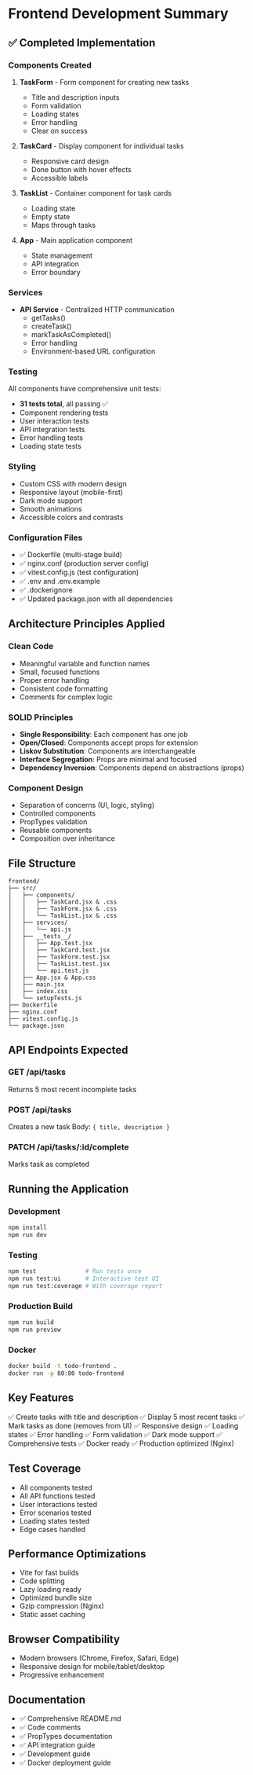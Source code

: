 # Frontend Development Summary

## ✅ Completed Implementation

### Components Created

1. **TaskForm** - Form component for creating new tasks

   - Title and description inputs
   - Form validation
   - Loading states
   - Error handling
   - Clear on success

2. **TaskCard** - Display component for individual tasks

   - Responsive card design
   - Done button with hover effects
   - Accessible labels

3. **TaskList** - Container component for task cards

   - Loading state
   - Empty state
   - Maps through tasks

4. **App** - Main application component
   - State management
   - API integration
   - Error boundary

### Services

- **API Service** - Centralized HTTP communication
  - getTasks()
  - createTask()
  - markTaskAsCompleted()
  - Error handling
  - Environment-based URL configuration

### Testing

All components have comprehensive unit tests:

- **31 tests total**, all passing ✅
- Component rendering tests
- User interaction tests
- API integration tests
- Error handling tests
- Loading state tests

### Styling

- Custom CSS with modern design
- Responsive layout (mobile-first)
- Dark mode support
- Smooth animations
- Accessible colors and contrasts

### Configuration Files

- ✅ Dockerfile (multi-stage build)
- ✅ nginx.conf (production server config)
- ✅ vitest.config.js (test configuration)
- ✅ .env and .env.example
- ✅ .dockerignore
- ✅ Updated package.json with all dependencies

## Architecture Principles Applied

### Clean Code

- Meaningful variable and function names
- Small, focused functions
- Proper error handling
- Consistent code formatting
- Comments for complex logic

### SOLID Principles

- **Single Responsibility**: Each component has one job
- **Open/Closed**: Components accept props for extension
- **Liskov Substitution**: Components are interchangeable
- **Interface Segregation**: Props are minimal and focused
- **Dependency Inversion**: Components depend on abstractions (props)

### Component Design

- Separation of concerns (UI, logic, styling)
- Controlled components
- PropTypes validation
- Reusable components
- Composition over inheritance

## File Structure

```
frontend/
├── src/
│   ├── components/
│   │   ├── TaskCard.jsx & .css
│   │   ├── TaskForm.jsx & .css
│   │   └── TaskList.jsx & .css
│   ├── services/
│   │   └── api.js
│   ├── __tests__/
│   │   ├── App.test.jsx
│   │   ├── TaskCard.test.jsx
│   │   ├── TaskForm.test.jsx
│   │   ├── TaskList.test.jsx
│   │   └── api.test.js
│   ├── App.jsx & App.css
│   ├── main.jsx
│   ├── index.css
│   └── setupTests.js
├── Dockerfile
├── nginx.conf
├── vitest.config.js
└── package.json
```

## API Endpoints Expected

### GET /api/tasks

Returns 5 most recent incomplete tasks

### POST /api/tasks

Creates a new task
Body: `{ title, description }`

### PATCH /api/tasks/:id/complete

Marks task as completed

## Running the Application

### Development

```bash
npm install
npm run dev
```

### Testing

```bash
npm test              # Run tests once
npm run test:ui       # Interactive test UI
npm run test:coverage # With coverage report
```

### Production Build

```bash
npm run build
npm run preview
```

### Docker

```bash
docker build -t todo-frontend .
docker run -p 80:80 todo-frontend
```

## Key Features

✅ Create tasks with title and description
✅ Display 5 most recent tasks
✅ Mark tasks as done (removes from UI)
✅ Responsive design
✅ Loading states
✅ Error handling
✅ Form validation
✅ Dark mode support
✅ Comprehensive tests
✅ Docker ready
✅ Production optimized (Nginx)

## Test Coverage

- All components tested
- All API functions tested
- User interactions tested
- Error scenarios tested
- Loading states tested
- Edge cases handled

## Performance Optimizations

- Vite for fast builds
- Code splitting
- Lazy loading ready
- Optimized bundle size
- Gzip compression (Nginx)
- Static asset caching

## Browser Compatibility

- Modern browsers (Chrome, Firefox, Safari, Edge)
- Responsive design for mobile/tablet/desktop
- Progressive enhancement

## Documentation

- ✅ Comprehensive README.md
- ✅ Code comments
- ✅ PropTypes documentation
- ✅ API integration guide
- ✅ Development guide
- ✅ Docker deployment guide
